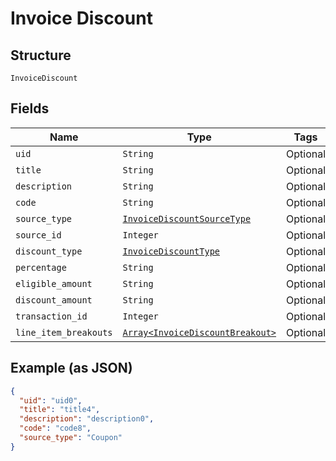 
# Invoice Discount

## Structure

`InvoiceDiscount`

## Fields

| Name | Type | Tags | Description |
|  --- | --- | --- | --- |
| `uid` | `String` | Optional | - |
| `title` | `String` | Optional | - |
| `description` | `String` | Optional | - |
| `code` | `String` | Optional | - |
| `source_type` | [`InvoiceDiscountSourceType`](../../doc/models/invoice-discount-source-type.md) | Optional | - |
| `source_id` | `Integer` | Optional | - |
| `discount_type` | [`InvoiceDiscountType`](../../doc/models/invoice-discount-type.md) | Optional | - |
| `percentage` | `String` | Optional | - |
| `eligible_amount` | `String` | Optional | - |
| `discount_amount` | `String` | Optional | - |
| `transaction_id` | `Integer` | Optional | - |
| `line_item_breakouts` | [`Array<InvoiceDiscountBreakout>`](../../doc/models/invoice-discount-breakout.md) | Optional | - |

## Example (as JSON)

```json
{
  "uid": "uid0",
  "title": "title4",
  "description": "description0",
  "code": "code8",
  "source_type": "Coupon"
}
```

